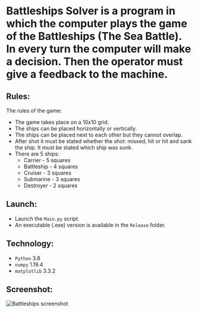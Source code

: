 # Battleships Solver is a program in which the computer plays the game of the Battleships (The Sea Battle). In every turn the computer will make a decision. Then the operator must give a feedback to the machine.  

## Rules:  
The rules of the game:
* The game takes place on a 10x10 grid.
* The ships can be placed horizontally or vertically.
* The ships can be placed next to each other but they cannot overlap.
* After shot it must be stated whether the shot: missed, hit or hit and sank the ship. It must be stated which ship was sunk. 
* There are 5 ships:
  * Carrier - 5 squares
  * Battleship - 4 squares
  * Cruiser - 3 squares
  * Submarine - 3 squares
  * Destroyer - 2 squares  
  
## Launch:
* Launch the ```Main.py``` script.
* An executable (.exe) version is available in the ```Release``` folder.

## Technology:  
* ```Python``` 3.8  
* ```numpy``` 1.19.4  
* ```matplotlib``` 3.3.2  

## Screenshot:
![Battleships screenshot](https://user-images.githubusercontent.com/71539614/99141902-0c44b280-2650-11eb-8f35-62915f9f4610.png)
